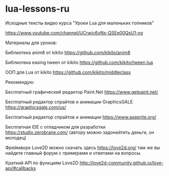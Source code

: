 # lua-lessons-ru
Исходные тексты видео курса "Уроки Lua для маленьких гопников"

https://www.youtube.com/channel/UCrwjc6vNx-QSEe00QsU1-xg

Материалы для уроков:

Библиотека anim8 от kikito https://github.com/kikito/anim8

Библиотека easing tween от kikito https://github.com/kikito/tween.lua

ООП для Lua от kikito https://github.com/kikito/middleclass

Рекомендую:

Бесплатный графический редактор Paint.Net https://www.getpaint.net/

Бесплатный редактор спрайтов и анимации GraphicsGALE https://graphicsgale.com/us/

Бесплатный редактор спрайтов и анимации https://www.aseprite.org/

Бесплатная IDE с отладчиком для разработки https://studio.zerobrane.com/ (автору можно задонейтить деньги, он молодец)

Фреймворк Love2D можно скачать здесь https://love2d.org/ там же вы найдете главный форум с примерами и ответами на вопросы.

Краткий API по функциям Love2D http://love2d-community.github.io/love-api/#callbacks
